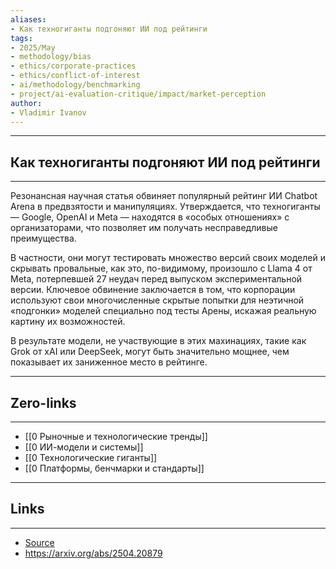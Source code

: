 ```yaml
---
aliases: 
- Как техногиганты подгоняют ИИ под рейтинги 
tags:
- 2025/May
- methodology/bias
- ethics/corporate-practices
- ethics/conflict-of-interest
- ai/methodology/benchmarking
- project/ai-evaluation-critique/impact/market-perception
author:
- Vladimir Ivanov
---
```

-----
##  Как техногиганты подгоняют ИИ под рейтинги 
-----
Резонансная научная статья обвиняет популярный рейтинг ИИ Chatbot Arena в предвзятости и манипуляциях. Утверждается, что техногиганты — Google, OpenAI и Meta — находятся в «особых отношениях» с организаторами, что позволяет им получать несправедливые преимущества.

В частности, они могут тестировать множество версий своих моделей и скрывать провальные, как это, по-видимому, произошло с Llama 4 от Meta, потерпевшей 27 неудач перед выпуском экспериментальной версии. Ключевое обвинение заключается в том, что корпорации используют свои многочисленные скрытые попытки для неэтичной «подгонки» моделей специально под тесты Арены, искажая реальную картину их возможностей.

В результате модели, не участвующие в этих махинациях, такие как Grok от xAI или DeepSeek, могут быть значительно мощнее, чем показывает их заниженное место в рейтинге.

---
## Zero-links
---
- [[0 Рыночные и технологические тренды]]
- [[0 ИИ-модели и системы]]
- [[0 Технологические гиганты]]
- [[0 Платформы, бенчмарки и стандарты]]

---
## Links
---
- [Source](https://t.me/turboproject/1644)
- https://arxiv.org/abs/2504.20879
